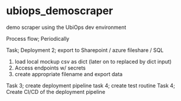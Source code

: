 # ubiops_demoscraper
demo scraper using the UbiOps dev environment



Process flow;
Periodically

Task; Deployment 2; export to Sharepoint / azure fileshare / SQL
1. load local mockup csv as dict (later on to replaced by dict input)
2. Access endpoints w/ secrets
3. create appropriate filename and export data

Task 3; create deployment pipeline
task 4; create test routine
Task 4; Create CI/CD of the deployment pipeline

